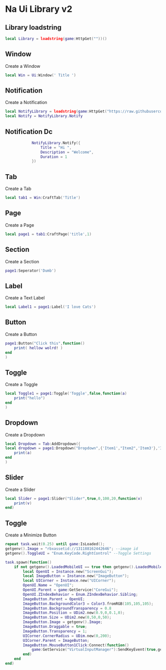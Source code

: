 # Na Ui Library v2
## Library loadstring
```lua
local Library = loadstring(game:HttpGet(""))()
```



## Window
Create a Window
```lua
local Win = Ui:Window(' Title ')
```

## Notification
Create a Notification
```lua
local NotifyLibrary = loadstring(game:HttpGet("https://raw.githubusercontent.com/Kinlei/Dynissimo/main/Scripts/AkaliNotif.lua"))()
local Notify = NotifyLibrary.Notify
```

## Notification Dc
```lua
			NotifyLibrary.Notify({
				Title = "Hi ",
				Description = "Welcome",
				Duration = 1
			})
```

## Tab
Create a Tab
```lua
local tab1 = Win:CraftTab('Title')
```
## Page
Create a Page
```lua
local page1 = tab1:CraftPage('title',1)
```



## Section
Create a Section
```lua
page1:Seperator('Dumb')
```


## Label
Create a Text Label
```lua
local Label1 = page1:Label('I love Cats')
```


## Button
Create a Button
```lua
page1:Button("Click this",function()
    print( hellow wolrd! )
end
)
```

## Toggle
Create a Toggle
```lua
local Toggle1 = page1:Toggle('Toggle',false,function(a)
    print("hello")
end
)
```

## Dropdown
Create a Dropdown
```lua
local Dropdown = Tab:AddDropdown({
local dropdown = page1:Dropdown("Dropdown",{'Item1',"Item2",'Item3'},'Item1',function(a)
    print(a)
end
)
```

## Slider
Create a Slider
```lua
local Slider = page1:Slider("Slider",true,0,100,20,function(v)
    print(v)
end)
```

## Toggle
Create a Minimize Button
```lua
repeat task.wait(0.25) until game:IsLoaded();
getgenv().Image = "rbxassetid://131188162442646"; --image id
getgenv().ToggleUI = "Enum.KeyCode.RightControl" --Toggle Settings

task.spawn(function()
    if not getgenv().LoadedMobileUI == true then getgenv().LoadedMobileUI = true
        local OpenUI = Instance.new("ScreenGui");
        local ImageButton = Instance.new("ImageButton");
        local UICorner = Instance.new("UICorner");
        OpenUI.Name = "OpenUI";
        OpenUI.Parent = game:GetService("CoreGui");
        OpenUI.ZIndexBehavior = Enum.ZIndexBehavior.Sibling;
        ImageButton.Parent = OpenUI;
        ImageButton.BackgroundColor3 = Color3.fromRGB(105,105,105);
        ImageButton.BackgroundTransparency = 0.8
        ImageButton.Position = UDim2.new(0.9,0,0.1,0);
        ImageButton.Size = UDim2.new(0,50,0,50);
        ImageButton.Image = getgenv().Image;
        ImageButton.Draggable = true;
        ImageButton.Transparency = 1;
        UICorner.CornerRadius = UDim.new(0,200);
        UICorner.Parent = ImageButton;
        ImageButton.MouseButton1Click:Connect(function()
            game:GetService("VirtualInputManager"):SendKeyEvent(true,getgenv().ToggleUI,false,game);
        end)
    end
end)
```



